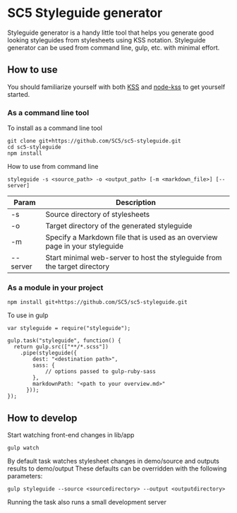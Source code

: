 # SC5 Styleguide generator

Styleguide generator is a handy little tool that helps you generate good looking
styleguides from stylesheets using KSS notation. Styleguide generator can be
used from command line, gulp, etc. with minimal effort.

## How to use

You should familiarize yourself with both [KSS](https://github.com/kneath/kss)
and [node-kss](https://github.com/kss-node/kss-node) to get yourself started.

### As a command line tool

To install as a command line tool

    git clone git+https://github.com/SC5/sc5-styleguide.git
    cd sc5-styleguide
    npm install

How to use from command line

    styleguide -s <source_path> -o <output_path> [-m <markdown_file>] [--server]


Param    | Description
---------|------------
-s       | Source directory of stylesheets
-o       | Target directory of the generated styleguide
-m       | Specify a Markdown file that is used as an overview page in your styleguide
--server | Start minimal web-server to host the styleguide from the target directory

### As a module in your project

    npm install git+https://github.com/SC5/sc5-styleguide.git

To use in gulp

    var styleguide = require("styleguide");

    gulp.task("styleguide", function() {
      return gulp.src(["**/*.scss"])
        .pipe(styleguide({
            dest: "<destination path>",
            sass: {
                // options passed to gulp-ruby-sass
            },
            markdownPath: "<path to your overview.md>"
          }));
    });

## How to develop

Start watching front-end changes in lib/app

    gulp watch

By default task watches stylesheet changes in demo/source and outputs results to demo/output
These defaults can be overridden with the following parameters:

    gulp styleguide --source <sourcedirectory> --output <outputdirectory>

Running the task also runs a small development server